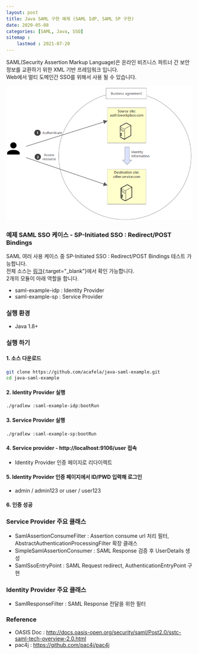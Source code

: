 ```yaml
---
layout: post
title: Java SAML 구현 예제 (SAML IdP, SAML SP 구현)
date: 2020-05-08
categories: [SAML, Java, SSO]
sitemap :
    lastmod : 2021-07-20
---
```


SAML(Security Assertion Markup Language)은 온라인 비즈니스 파트너 간 보안 정보를 교환하기 위한 XML 기반 프레임워크 입니다.  
Web에서 멀티 도메인간 SSO를 위해서 사용 될 수 있습니다.

![saml-concept](/assets/capture/saml-concept.png)
  
### 예제 SAML SSO 케이스 - SP-Initiated SSO : Redirect/POST Bindings

SAML 여러 사용 케이스 중 SP-Initiated SSO : Redirect/POST Bindings 테스트 가능합니다.  
전체 소스는 [링크](https://github.com/acafela/java-saml-example){:target="_blank"}에서 확인 가능합니다.  
2개의 모듈이 아래 역할을 합니다.  
- saml-example-idp : Identity Provider
- saml-example-sp : Service Provider

### 실행 환경

- Java 1.8+

### 실행 하기

#### 1. 소스 다운로드

```bash
git clone https://github.com/acafela/java-saml-example.git
cd java-saml-example
```

#### 2. Identity Provider 실행

```bash
./gradlew :saml-example-idp:bootRun
```

#### 3. Service Provider 실행

```bash
./gradlew :saml-example-sp:bootRun
```

#### 4. Service provider - http://localhost:9106/user 접속

- Identity Provider 인증 페이지로 리다이렉트

#### 5. Identity Provider 인증 페이지에서 ID/PWD 입력해 로그인

- admin / admin123 or user / user123

#### 6. 인증 성공

### Service Provider 주요 클래스

- SamlAssertionConsumeFilter : Assertion consume url 처리 필터, AbstractAuthenticationProcessingFilter 확장 클래스
- SimpleSamlAssertionConsumer : SAML Response 검증 후 UserDetails 생성
- SamlSsoEntryPoint : SAML Request redirect, AuthenticationEntryPoint 구현

### Identity Provider 주요 클래스

- SamlResponseFilter : SAML Response 전달을 위한 필터

### Reference

- OASIS Doc : http://docs.oasis-open.org/security/saml/Post2.0/sstc-saml-tech-overview-2.0.html
- pac4j : https://github.com/pac4j/pac4j